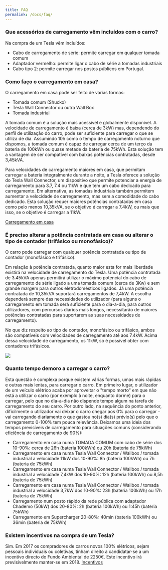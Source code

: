 ```yaml
---
title: FAQ
permalink: /docs/faq/
---
```


### Que acessórios de carregamento vêm incluídos com o carro?
Na compra de um Tesla vêm incluídos:
- Cabo de carregamento de série: permite carregar em qualquer tomada comum
- Adaptador vermelho: permite ligar o cabo de série a tomadas industriais
- Cabo tipo 2: permite carregar nos postos públicos em Portugal.

### Como faço o carregamento em casa?
O carregamento em casa pode ser feito de várias formas:
- Tomada comum (Shucko)
- Tesla Wall Connector ou outra Wall Box 
- Tomada industrial

A tomada comum é a solução mais acessível e globalmente disponível. A velocidade de carregamento é baixa (cerca de 3kW) mas, dependendo do perfil de utilização do carro, pode ser suficiente para carregar o que se utiliza de dia. Assumindo 10h como o tempo de carregamento noturno que dispomos, a tomada comum é capaz de carregar cerca de um terço da bateria de 100kWh ou quase metade da bateria de 75kWh. Esta solução tem a vantagem de ser compatível com baixas potências contratadas, desde 3,45kVA.

Para velocidades de carregamento maiores em casa, que permitam carregar a bateria integralmente durante a noite, a Tesla oferece a solução do Tesla Wall Connector, um dispositivo que permite potenciar a energia de carregamento para 3.7, 7.4 ou 11kW e que tem um cabo dedicado para carregamento. Em alternativa, as tomadas industriais também permitem aumentar a velocidade de carregamento, mas sem a comodidade do cabo dedicado. Esta solução requer maiores potências contratadas em casa como pelo menos 10,35kVA, se o objetivo é carregar a 7.4kW, ou mais que isso, se o objetivo é carregar a 11kW.

<a target="_blank" href="https://www.tesla.com/pt_PT/support/home-charging-installation">Carregamento em casa</a>

### É preciso alterar a potência contratada em casa ou alterar o tipo de contador (trifásico ou monofásico)?
O carro pode carregar com qualquer potência contratada ou tipo de contador (monofásico e trifásico).

Em relação à potência contratada, quanto maior esta for mais liberdade existirá na velocidade de carregamento do Tesla. Uma potência contratada de 3.45kVA apenas permitirá utilizar o máximo potencial do cabo de carregamento de série ligado a uma tomada comum (cerca de 3Kw) e sem grande margem para outros eletrodomésticos ligados. Já uma potência contratada de 10,35kVA suportará carregamentos de 7,4kW. A escolha dependerá sempre das necessidades do utilizador (para alguns o carregamento em tomada será suficiente para o dia-a-dia, para outros utilizadores, com percursos diários mais longos, necessitarão de maiores potências contratadas para suportarem as suas necessidades de carregamento).

No que diz respeito ao tipo de contador, monofásico ou trifásico, ambos são compatíveis com velocidades de carregamento até aos 7.4kW. Acima dessa velocidade de carregamento, os 11kW, só é possível obter com contadores trifásicos. 

<img class="img-responsive" src="{{site.baseurl}}/img/kva.jpg">

### Quanto tempo demoro a carregar o carro?
Esta questão é complexa porque existem várias formas, umas mais rápidas e outras mais lentas, para carregar o carro. Em primeiro lugar, o utilizador de um veículo elétrico acaba por aproveitar o "tempo morto" em que não está a utilizar o carro (por exemplo à noite, enquanto dorme) para o carregar, pelo que no dia-a-dia não dispende tempo algum na tarefa de carregamento do seu carro. Por outro lado, na sequência do ponto anterior, dificilmente o utilizador vai deixar o carro chegar aos 0% para o carregar - vai carregando diariamente o que gastou no(s) dia(s) prévio(s) pelo que o carregamento 0-100% tem pouca relevância. Deixamos uma ideia dos tempos previsíveis de carregamento para situações comuns (considerando eficiência de carregamento de 90%):
- Carregamento em casa numa TOMADA COMUM com cabo de série dos 10-90%: cerca de 26h (bateria 100kWh) ou 20h (bateria de 75kWh)
- Carregamento em casa numa Tesla Wall Connector / Wallbox / tomada industrial a velocidade 11kW dos 10-90%: 8h (bateria 100kWh) ou 7h (bateria de 75kWh)
- Carregamento em casa numa Tesla Wall Connector / Wallbox / tomada industrial a velocidade 7,4kW dos 10-90%: 12h (bateria 100kWh) ou 8,5h (bateria de 75kWh)
- Carregamento em casa numa Tesla Wall Connector / Wallbox / tomada industrial a velocidade 3,7kW dos 10-90%: 23h (bateria 100kWh) ou 17h (bateria de 75kWh)
- Carregamento num posto rápido da rede pública com adaptador Chademo (50kW) dos 20-80%: 2h (bateria 100kWh) ou 1:45h (bateria 75kWh)
- Carregamento em Supercharger 20-80%: 40min (bateria 100kWh) ou 36min (bateria de 75kWh)

### Existem incentivos na compra de um Tesla?
Sim. Em 2017 os compradores de carros novos 100% elétricos, sejam pessoais individuais ou coletivas, tinham direito a candidatar-se a um incentivo directo do Fundo Ambiental de 2250€. Este incentivo irá previsivelmente manter-se em 2018.  <a target="_blank" href="https://www.tesla.com/pt_PT/support/incentives">Incentivos</a>
